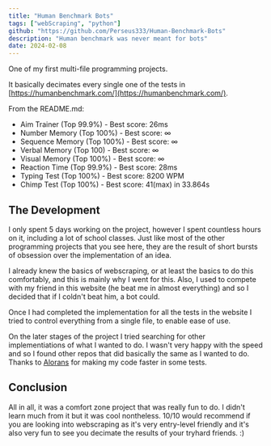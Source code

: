 ```yaml
---
title: "Human Benchmark Bots"
tags: ["webScraping", "python"]
github: "https://github.com/Perseus333/Human-Benchmark-Bots"
description: "Human benchmark was never meant for bots"
date: 2024-02-08
---
```


One of my first multi-file programming projects.

It basically decimates every single one of the tests in [https://humanbenchmark.com/](https://humanbenchmark.com/). 

From the README.md:

- Aim Trainer (Top 99.9%) - Best score: 26ms
- Number Memory (Top 100%) - Best score: ∞
- Sequence Memory (Top 100%) - Best score: ∞
- Verbal Memory (Top 100) - Best score: ∞
- Visual Memory (Top 100%) - Best score: ∞
- Reaction Time (Top 99.9%) - Best score: 28ms
- Typing Test (Top 100%) - Best score: 8200 WPM
- Chimp Test (Top 100%) - Best score: 41(max) in 33.864s


## The Development

I only spent 5 days working on the project, however I spent countless hours on it, including a lot of school classes. Just like most of the other programming projects that you see here, they are the result of short bursts of obsession over the implementation of an idea.

I already knew the basics of webscraping, or at least the basics to do this comfortably, and this is mainly why I went for this. Also, I used to compete with my friend in this website (he beat me in almost everything) and so I decided that if I coldn't beat him, a bot could.

Once I had completed the implementation for all the tests in the website I tried to control everything from a single file, to enable ease of use.

On the later stages of the project I tried searching for other implementiations of what I wanted to do. I wasn't very happy with the speed and so I found other repos that did basically the same as I wanted to do. Thanks to [Alorans](https://github.com/alorans/AutoHumanBenchmark) for making my code faster in some tests.

## Conclusion

All in all, it was a comfort zone project that was really fun to do. I didn't learn much from it but it was cool nontheless. 10/10 would recommend if you are looking into webscraping as it's very entry-level friendly and it's also very fun to see you decimate the results of your tryhard friends. :)
